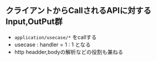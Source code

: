 ## クライアントからCallされるAPIに対するInput,OutPut群
- `application/usecase/*` をcallする
- usecase : handler = 1 : 1 となる
- http headder,bodyの解析などの役割も兼ねる